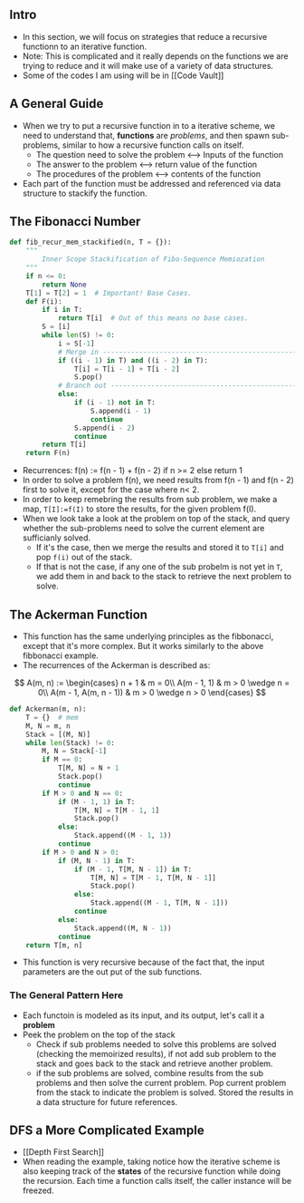 ## Intro
* In this section, we will focus on strategies that reduce a recursive functionn to an iterative function. 
* Note: This is complicated and it really depends on the functions we are trying to reduce and it will make use of a variety of data structures. 
* Some of the codes I am using will be in [[Code Vault]]


## A General Guide
* When we try to put a recursive function in to a iterative scheme, we need to understand that, **functions** are *problems*, and then spawn sub-problems, similar to how a recursive function calls on itself.
	* The question need to solve the problem <--> Inputs of the function
	* The answer to the problem <--> return value of the function
	* The procedures of the problem <--> contents of the function
* Each part of the function must be addressed and referenced via data structure to stackify the function.

## The Fibonacci Number
```python
def fib_recur_mem_stackified(n, T = {}):
    """
        Inner Scope Stackification of Fibo-Sequence Memiozation
    """
    if n <= 0:
        return None
    T[1] = T[2] = 1  # Important! Base Cases. 
    def F(i):
        if i in T:
            return T[i]  # Out of this means no base cases. 
        S = [i]
        while len(S) != 0:
            i = S[-1]
            # Merge in ---------------------------------------------------------
            if ((i - 1) in T) and ((i - 2) in T):
                T[i] = T[i - 1] + T[i - 2]
                S.pop()
            # Branch out -------------------------------------------------------
            else:
                if (i - 1) not in T:
                    S.append(i - 1)
                    continue
                S.append(i - 2)
                continue
        return T[i]
    return F(n)
```
* Recurrences: f(n) := f(n - 1) + f(n - 2) if n >= 2 else return 1
* In order to solve a problem f(n), we need results from f(n - 1) and f(n - 2) first to solve it, except for the case where n< 2. 
* In order to keep remebring the results from sub problem, we make a map, `T[I]:=f(I)` to store the results, for the given problem f(I).
* When we look take a look at the problem on top of the stack, and query whether the sub-problems need to solve the current element are sufficianly solved. 
	* If it's the case, then we merge the results and stored it to `T[i]` and pop `f(i)` out of the stack.
	* If that is not the case, if any one of the sub probelm is not yet in `T`, we add them in and back to the stack to retrieve the next problem to solve.

## The Ackerman Function
* This function has the same underlying principles as the fibbonacci, except that it's more complex. But it works similarly to the above fibbonacci example.
* The recurrences of the Ackerman is described as: 

$$
A(m, n) :=
\begin{cases}
	n + 1 & m = 0\\
	A(m - 1, 1) & m > 0 \wedge n = 0\\
	A(m - 1, A(m, n - 1)) & m > 0 \wedge n > 0
\end{cases}
$$

```python
def Ackerman(m, n):
    T = {}  # mem
    M, N = m, n
    Stack = [(M, N)]
    while len(Stack) != 0:
        M, N = Stack[-1]
        if M == 0:
            T[M, N] = N + 1
            Stack.pop()
            continue
        if M > 0 and N == 0:
            if (M - 1, 1) in T:
                T[M, N] = T[M - 1, 1]
                Stack.pop()
            else:
                Stack.append((M - 1, 1))
            continue
        if M > 0 and N > 0:
            if (M, N - 1) in T:
                if (M - 1, T[M, N - 1]) in T:
                    T[M, N] = T[M - 1, T[M, N - 1]]
                    Stack.pop()
                else:
                    Stack.append((M - 1, T[M, N - 1]))
                continue
            else:
                Stack.append((M, N - 1))
            continue
    return T[m, n]
```

* This function is very recursive because of the fact that, the input parameters are the out put of the sub functions.


### The General Pattern Here
* Each functoin is modeled as its input, and its output, let's call it a **problem**
* Peek the problem on the top of the stack 
	* Check if sub problems needed to solve this problems are solved (checking the memoirized results), if not add sub problem to the stack and goes back to the stack and retrieve another problem.
	* if the sub problems are solved, combine results from the sub problems and then solve the current problem. Pop current problem from the stack to indicate the problem is solved. Stored the results in a data structure for future references.


## DFS a More Complicated Example
* [[Depth First Search]]
* When reading the example, taking notice how the iterative scheme is also keeping track of the **states** of the recursive function while doing the recursion. Each time a function calls itself, the caller instance will be freezed.